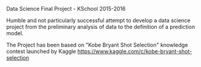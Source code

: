 
Data Science Final Project - KSchool 2015-2016

Humble and not particularly successful attempt to develop a data science project from the preliminary analysis of data to the definition of a prediction model.

The Project has been based on "Kobe Bryant Shot Selection" knowledge contest launched by Kaggle https://www.kaggle.com/c/kobe-bryant-shot-selection
